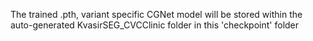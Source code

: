 The trained .pth, variant specific CGNet model will be stored within the auto-generated KvasirSEG_CVCClinic folder in this 'checkpoint' folder 
